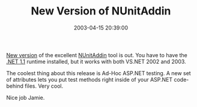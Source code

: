 ﻿---
layout: post
title: "New Version of NUnitAddin"
comments: false
date: 2003-04-15 20:39:00
categories:
 - Technology
subtext-id: ca9d8a41-0792-4d53-8350-b497354f53e7
alias: /blog/New-Version-of-NUnitAddin.aspx
---


[New version](http://dotnetweblogs.com/NUnitAddin/archive/04152003.aspx) of the excellent [NUnitAddin](http://dotnetweblogs.com/NUnitAddin/) tool is out. You have to have the [.NET 1.1](http://www.microsoft.com/downloads/details.aspx?familyid=4c1b6b0b-439e-4db4-849a-b72416f40300&languageid=f49e8428-7071-4979-8a67-3cffcb0c2524&displaylang=en) runtime installed, but it works with both VS.NET 2002 and 2003.

The coolest thing about this release is Ad-Hoc ASP.NET testing. A new set of attributes lets you put test methods right inside of your ASP.NET code-behind files. Very cool.

Nice job Jamie.
